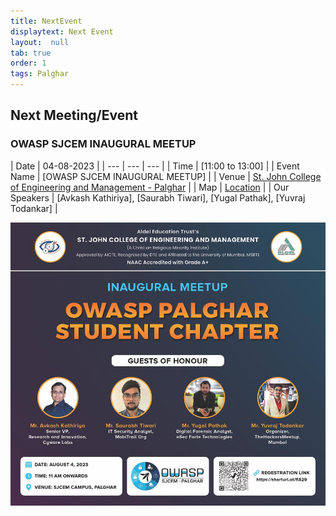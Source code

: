 ```yaml
---
title: NextEvent
displaytext: Next Event
layout:  null
tab: true
order: 1
tags: Palghar
---
```


## Next Meeting/Event

### OWASP SJCEM INAUGURAL MEETUP

| Date | 04-08-2023 |
| --- | --- | --- |
| Time | [11:00 to 13:00] | 
| Event Name | [OWASP SJCEM INAUGURAL MEETUP] |
| Venue | [St. John College of Engineering and Management - Palghar](mailto:rhea.rajput@owasp.org) |
| Map | [Location](https://goo.gl/maps/7m4h94sBRYznxcYF9) |
| Our Speakers | [Avkash Kathiriya], [Saurabh Tiwari], [Yugal Pathak], [Yuvraj Todankar] |

<img src="assets/images/Final.jpeg" />
<!--| Creative Lead | --- |
| Event Coordinator | --- |
| Junior Secretary | --- |
| Outreach Coordinator | --- |
| Web Lead | --- |
#### Meetup Details
##### When? - 4th August 2023, 11:00 PM
##### Where? - St. John College of Engineering and Management - Palghar
##### Map - https://goo.gl/maps/7m4h94sBRYznxcYF9 
##### Who can attend? - This Meet is free for anyone to attend. Come with an open mind and willingness share and learn. (Do register for the Event before Coming)
##### RSVP - 
-- >
